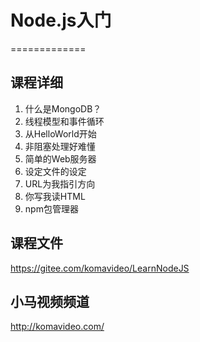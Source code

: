 # Node.js入门
=============

## 课程详细

1. 什么是MongoDB？
2. 线程模型和事件循环
3. 从HelloWorld开始
4. 非阻塞处理好难懂
5. 简单的Web服务器
6. 设定文件的设定
7. URL为我指引方向
8. 你写我读HTML
9. npm包管理器

## 课程文件

https://gitee.com/komavideo/LearnNodeJS

## 小马视频频道

http://komavideo.com/
